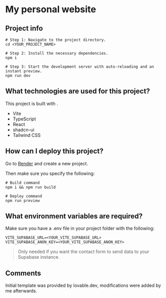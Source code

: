 # My personal website

## Project info
```
# Step 1: Navigate to the project directory.
cd <YOUR_PROJECT_NAME>

# Step 2: Install the necessary dependencies.
npm i

# Step 3: Start the development server with auto-reloading and an instant preview.
npm run dev
```

## What technologies are used for this project?

This project is built with .

- Vite
- TypeScript
- React
- shadcn-ui
- Tailwind CSS

## How can I deploy this project?

Go to [Render](https://render.com) and create a new project.

Then make sure you specify the following:

```
# Build command
npm i && npm run build

# Deploy command
npm run preview
```

## What environment variables are required?

Make sure you have a .env file in your project folder with the following:
```
VITE_SUPABASE_URL=<YOUR_VITE_SUPABASE_URL>
VITE_SUPABASE_ANON_KEY=<YOUR_VITE_SUPABASE_ANON_KEY>
```
> Only needed if you want the contact form to send data to your Supabase instance.

## Comments

Initial template was provided by lovable.dev, modifications were added by me afterwards.